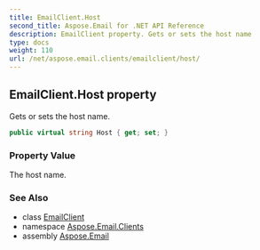 ```yaml
---
title: EmailClient.Host
second_title: Aspose.Email for .NET API Reference
description: EmailClient property. Gets or sets the host name
type: docs
weight: 110
url: /net/aspose.email.clients/emailclient/host/
---
```

## EmailClient.Host property

Gets or sets the host name.

```csharp
public virtual string Host { get; set; }
```

### Property Value

The host name.

### See Also

* class [EmailClient](../)
* namespace [Aspose.Email.Clients](../../emailclient/)
* assembly [Aspose.Email](../../../)


